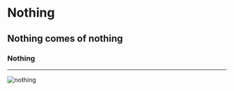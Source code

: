 # Nothing #

## Nothing comes of nothing ##

### Nothing ###

---

![nothing](https://user-images.githubusercontent.com/67798160/127480675-ab98b202-1eca-4b67-b2c2-a5c73a745e95.jpg)
